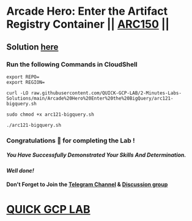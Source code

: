 # Arcade Hero: Enter the Artifact Registry Container || [ARC150](https://www.cloudskillsboost.google/focuses/89728?parent=catalog) ||

## Solution [here]()

### Run the following Commands in CloudShell

```
export REPO=
export REGION=
```
```
curl -LO raw.githubusercontent.com/QUICK-GCP-LAB/2-Minutes-Labs-Solutions/main/Arcade%20Hero%20Enter%20the%20BigQuery/arc121-bigquery.sh

sudo chmod +x arc121-bigquery.sh

./arc121-bigquery.sh
```

### Congratulations 🎉 for completing the Lab !

##### *You Have Successfully Demonstrated Your Skills And Determination.*

#### *Well done!*

#### Don't Forget to Join the [Telegram Channel](https://t.me/QuickGcpLab) & [Discussion group](https://t.me/QuickGcpLabChats)

# [QUICK GCP LAB](https://www.youtube.com/@quickgcplab)
